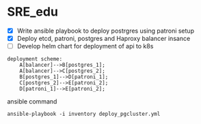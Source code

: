 # SRE_edu


- [X] Write ansible playbook to deploy postrgres using patroni setup
- [X] Deploy etcd, patroni, postgres and Haproxy balancer insance
- [ ] Develop helm chart for deployment of api to k8s

```mermaid
deployment scheme:
    A[balancer]-->B[postgres_1];
    A[balancer]-->C[postgres_2];
    B[postgres_1]-->D[patroni_1];
    C[postgres_2]-->E[patroni_2];
    D[patroni_1]-->E[patroni_2];
```

ansible command

```ansible-playbook -i inventory deploy_pgcluster.yml```